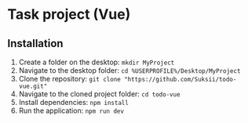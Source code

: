 # Task project (Vue)

## Installation
1. Create a folder on the desktop: `mkdir MyProject` 
2. Navigate to the desktop folder: `cd %USERPROFILE%/Desktop/MyProject`
3. Clone the repository: `git clone "https://github.com/Suksii/todo-vue.git"`
4. Navigate to the cloned project folder: `cd todo-vue`
5. Install dependencies: `npm install`
6. Run the application: `npm run dev`
